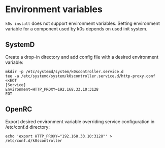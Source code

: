# Environment variables

`k0s install` does not support environment variables.
Setting environment variable for a component used by k0s depends on used init system.

## SystemD

Create a drop-in directory and add config file with a desired environment variable:

```shell
mkdir -p /etc/systemd/system/k0scontroller.service.d
tee -a /etc/systemd/system/k0scontroller.service.d/http-proxy.conf <<EOT
[Service]
Environment=HTTP_PROXY=192.168.33.10:3128
EOT
```

## OpenRC

Export desired environment variable overriding service configuration in /etc/conf.d directory:

```shell
echo 'export HTTP_PROXY="192.168.33.10:3128"' > /etc/conf.d/k0scontroller
```
